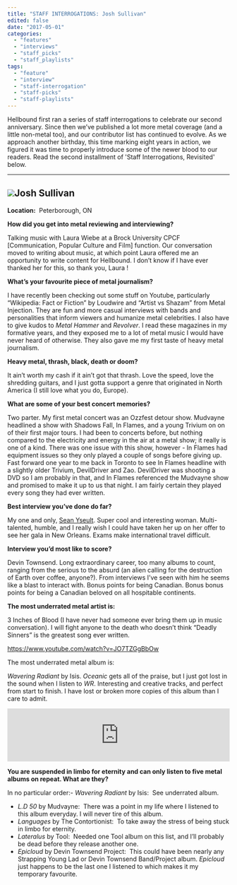 ```yaml
---
title: "STAFF INTERROGATIONS: Josh Sullivan"
edited: false
date: "2017-05-01"
categories:
  - "features"
  - "interviews"
  - "staff_picks"
  - "staff_playlists"
tags:
  - "feature"
  - "interview"
  - "staff-interrogation"
  - "staff-picks"
  - "staff-playlists"
---
```


Hellbound first ran a series of staff interrogations to celebrate our second anniversary. Since then we’ve published a lot more metal coverage (and a little non-metal too), and our contributor list has continued to evolve. As we approach another birthday, this time marking eight years in action, we figured it was time to properly introduce some of the newer blood to our readers. Read the second installment of 'Staff Interrogations, Revisited' below.

* * *

## ![](https://hellbound.ca/wp-content/uploads/2017/04/Joshs-Mug-225x300.jpg)Josh Sullivan

**Location:**  Peterborough, ON

**How did you get into metal reviewing and interviewing?**

Talking music with Laura Wiebe at a Brock University CPCF \[Communication, Popular Culture and Film\] function. Our conversation moved to writing about music, at which point Laura offered me an opportunity to write content for Hellbound. I don’t know if I have ever thanked her for this, so thank you, Laura !

**What’s your favourite piece of metal journalism?**

I have recently been checking out some stuff on Youtube, particularly “Wikipedia: Fact or Fiction” by Loudwire and “Artist vs Shazam” from Metal Injection. They are fun and more casual interviews with bands and personalities that inform viewers and humanize metal celebrities. I also have to give kudos to _Metal Hammer_ and _Revolver_. I read these magazines in my formative years, and they exposed me to a lot of metal music I would have never heard of otherwise. They also gave me my first taste of heavy metal journalism.

**Heavy metal, thrash, black, death or doom?**

It ain’t worth my cash if it ain’t got that thrash. Love the speed, love the shredding guitars, and I just gotta support a genre that originated in North America (I still love what you do, Europe).

**What are some of your best concert memories?**

Two parter. My first metal concert was an Ozzfest detour show. Mudvayne headlined a show with Shadows Fall, In Flames, and a young Trivium on on of their first major tours. I had been to concerts before, but nothing compared to the electricity and energy in the air at a metal show; it really is one of a kind. There was one issue with this show, however - In Flames had equipment issues so they only played a couple of songs before giving up. Fast forward one year to me back in Toronto to see In Flames headline with a slightly older Trivium, DevilDriver and Zao. DevilDriver was shooting a DVD so I am probably in that, and In Flames referenced the Mudvayne show and promised to make it up to us that night. I am fairly certain they played every song they had ever written.

**Best interview you’ve done do far?**

My one and only, [Sean Yseult](https://hellbound.ca/2015/04/the-dark-side-of-the-big-easy-interview-with-sean-yseult/). Super cool and interesting woman. Multi-talented, humble, and I really wish I could have taken her up on her offer to see her gala in New Orleans. Exams make international travel difficult.

**Interview you’d most like to score?**

Devin Townsend. Long extraordinary career, too many albums to count, ranging from the serious to the absurd (an alien calling for the destruction of Earth over coffee, anyone?). From interviews I’ve seen with him he seems like a blast to interact with. Bonus points for being Canadian. Bonus bonus points for being a Canadian beloved on all hospitable continents.

**The most underrated metal artist is:**

3 Inches of Blood (I have never had someone ever bring them up in music conversation). I will fight anyone to the death who doesn’t think “Deadly Sinners” is the greatest song ever written.

https://www.youtube.com/watch?v=JO7TZGgBbOw

The most underrated metal album is:

_Wavering Radiant_ by Isis. _Oceanic_ gets all of the praise, but I just got lost in the sound when I listen to _WR_. Interesting and creative tracks, and perfect from start to finish. I have lost or broken more copies of this album than I care to admit.

<iframe style="border: 0; width: 100%; height: 120px;" src="https://bandcamp.com/EmbeddedPlayer/album=133407217/size=large/bgcol=ffffff/linkcol=0687f5/tracklist=false/artwork=small/transparent=true/" width="300" height="150" seamless=""><a href="http://isistheband-ipecac.bandcamp.com/album/wavering-radiant">Wavering Radiant by Isis (the band)</a></iframe>

**You are suspended in limbo for eternity and can only listen to five metal albums on repeat. What are they?**

In no particular order:- _Wavering Radiant_ by Isis:  See underrated album.
- _L.D 50_ by Mudvayne:  There was a point in my life where I listened to this album everyday. I will never tire of this album.
- _Languages_ by The Contortionist:  To take away the stress of being stuck in limbo for eternity.
- _Lateralus_ by Tool:  Needed one Tool album on this list, and I’ll probably be dead before they release another one.
- _Epicloud_ by Devin Townsend Project:  This could have been nearly any Strapping Young Lad or Devin Townsend Band/Project album. _Epicloud_ just happens to be the last one I listened to which makes it my temporary favourite.

